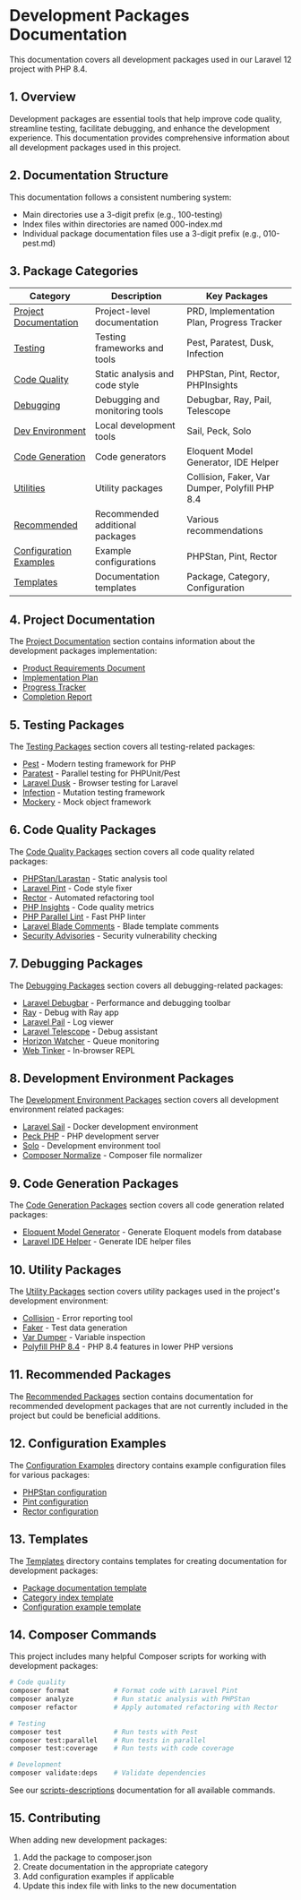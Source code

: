 # Development Packages Documentation

This documentation covers all development packages used in our Laravel 12 project with PHP 8.4.

## 1. Overview

Development packages are essential tools that help improve code quality, streamline testing, facilitate debugging, and enhance the development experience. This documentation provides comprehensive information about all development packages used in this project.

## 2. Documentation Structure

This documentation follows a consistent numbering system:
- Main directories use a 3-digit prefix (e.g., 100-testing)
- Index files within directories are named 000-index.md
- Individual package documentation files use a 3-digit prefix (e.g., 010-pest.md)

## 3. Package Categories

| Category | Description | Key Packages |
|----------|-------------|--------------|
| [Project Documentation](005-project-docs/000-index.md) | Project-level documentation | PRD, Implementation Plan, Progress Tracker |
| [Testing](100-testing/000-index.md) | Testing frameworks and tools | Pest, Paratest, Dusk, Infection |
| [Code Quality](200-code-quality/000-index.md) | Static analysis and code style | PHPStan, Pint, Rector, PHPInsights |
| [Debugging](300-debugging/000-index.md) | Debugging and monitoring tools | Debugbar, Ray, Pail, Telescope |
| [Dev Environment](400-dev-environment/000-index.md) | Local development tools | Sail, Peck, Solo |
| [Code Generation](500-code-generation/000-index.md) | Code generators | Eloquent Model Generator, IDE Helper |
| [Utilities](600-utilities/000-index.md) | Utility packages | Collision, Faker, Var Dumper, Polyfill PHP 8.4 |
| [Recommended](700-recommended/000-index.md) | Recommended additional packages | Various recommendations |
| [Configuration Examples](configs/000-index.md) | Example configurations | PHPStan, Pint, Rector |
| [Templates](templates/000-index.md) | Documentation templates | Package, Category, Configuration |

## 4. Project Documentation

The [Project Documentation](005-project-docs/000-index.md) section contains information about the development packages implementation:

- [Product Requirements Document](005-project-docs/005-prd.md)
- [Implementation Plan](005-project-docs/010-implementation-plan.md)
- [Progress Tracker](005-project-docs/015-progress-tracker.md)
- [Completion Report](005-project-docs/020-completion-report.md)

## 5. Testing Packages

The [Testing Packages](100-testing/000-index.md) section covers all testing-related packages:

- [Pest](100-testing/010-pest/000-index.md) - Modern testing framework for PHP
- [Paratest](100-testing/020-paratest.md) - Parallel testing for PHPUnit/Pest
- [Laravel Dusk](100-testing/030-dusk.md) - Browser testing for Laravel
- [Infection](100-testing/040-infection.md) - Mutation testing framework
- [Mockery](100-testing/050-mockery.md) - Mock object framework

## 6. Code Quality Packages

The [Code Quality Packages](200-code-quality/000-index.md) section covers all code quality related packages:

- [PHPStan/Larastan](200-code-quality/010-phpstan/000-index.md) - Static analysis tool
- [Laravel Pint](200-code-quality/020-pint.md) - Code style fixer
- [Rector](200-code-quality/030-rector/000-index.md) - Automated refactoring tool
- [PHP Insights](200-code-quality/040-phpinsights.md) - Code quality metrics
- [PHP Parallel Lint](200-code-quality/050-parallel-lint.md) - Fast PHP linter
- [Laravel Blade Comments](200-code-quality/060-blade-comments.md) - Blade template comments
- [Security Advisories](200-code-quality/070-security-advisories.md) - Security vulnerability checking

## 7. Debugging Packages

The [Debugging Packages](300-debugging/000-index.md) section covers all debugging-related packages:

- [Laravel Debugbar](300-debugging/010-debugbar.md) - Performance and debugging toolbar
- [Ray](300-debugging/020-ray.md) - Debug with Ray app
- [Laravel Pail](300-debugging/030-pail.md) - Log viewer
- [Laravel Telescope](300-debugging/040-telescope.md) - Debug assistant
- [Horizon Watcher](300-debugging/050-horizon-watcher.md) - Queue monitoring
- [Web Tinker](300-debugging/060-web-tinker.md) - In-browser REPL

## 8. Development Environment Packages

The [Development Environment Packages](400-dev-environment/000-index.md) section covers all development environment related packages:

- [Laravel Sail](400-dev-environment/010-sail.md) - Docker development environment
- [Peck PHP](400-dev-environment/020-peck.md) - PHP development server
- [Solo](400-dev-environment/030-solo.md) - Development environment tool
- [Composer Normalize](400-dev-environment/040-composer-normalize.md) - Composer file normalizer

## 9. Code Generation Packages

The [Code Generation Packages](500-code-generation/000-index.md) section covers all code generation related packages:

- [Eloquent Model Generator](500-code-generation/010-eloquent-model-generator.md) - Generate Eloquent models from database
- [Laravel IDE Helper](500-code-generation/020-ide-helper.md) - Generate IDE helper files

## 10. Utility Packages

The [Utility Packages](600-utilities/000-index.md) section covers utility packages used in the project's development environment:

- [Collision](600-utilities/010-collision.md) - Error reporting tool
- [Faker](600-utilities/020-faker.md) - Test data generation
- [Var Dumper](600-utilities/030-var-dumper.md) - Variable inspection
- [Polyfill PHP 8.4](600-utilities/040-polyfill-php84.md) - PHP 8.4 features in lower PHP versions

## 11. Recommended Packages

The [Recommended Packages](700-recommended/000-index.md) section contains documentation for recommended development packages that are not currently included in the project but could be beneficial additions.

## 12. Configuration Examples

The [Configuration Examples](configs/000-index.md) directory contains example configuration files for various packages:

- [PHPStan configuration](configs/phpstan.neon)
- [Pint configuration](configs/pint.json)
- [Rector configuration](configs/rector.php)

## 13. Templates

The [Templates](templates/000-index.md) directory contains templates for creating documentation for development packages:

- [Package documentation template](templates/package-documentation.md)
- [Category index template](templates/category-index.md)
- [Configuration example template](templates/configuration-example.md)

## 14. Composer Commands

This project includes many helpful Composer scripts for working with development packages:

```bash
# Code quality
composer format           # Format code with Laravel Pint
composer analyze          # Run static analysis with PHPStan
composer refactor         # Apply automated refactoring with Rector

# Testing
composer test             # Run tests with Pest
composer test:parallel    # Run tests in parallel
composer test:coverage    # Run tests with code coverage

# Development
composer validate:deps    # Validate dependencies
```

See our [scripts-descriptions](../composer-scripts.md) documentation for all available commands.

## 15. Contributing

When adding new development packages:

1. Add the package to composer.json
2. Create documentation in the appropriate category
3. Add configuration examples if applicable
4. Update this index file with links to the new documentation
